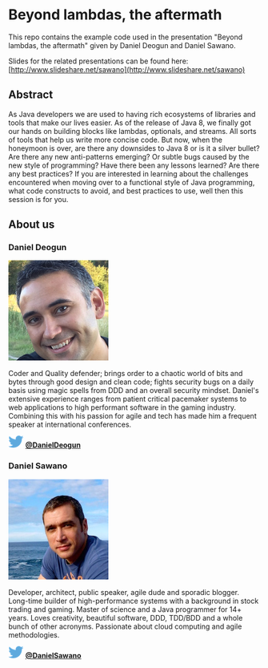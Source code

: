 # Beyond lambdas, the aftermath
This repo contains the example code used in the presentation "Beyond lambdas, the aftermath" given by Daniel Deogun and Daniel Sawano.

Slides for the related presentations can be found here: [http://www.slideshare.net/sawano](http://www.slideshare.net/sawano)

## Abstract
As Java developers we are used to having rich ecosystems of libraries and tools that make our lives easier. As of the release of Java 8, we finally got our hands on
building blocks like lambdas, optionals, and streams. All sorts of tools that help us write more concise code. But now, when the honeymoon is over, are there any
downsides to Java 8 or is it a silver bullet? Are there any new anti-patterns emerging? Or subtle bugs caused by the new style of programming? Have there been any
lessons learned? Are there any best practices? If you are interested in learning about the challenges encountered when moving over to a functional style of Java programming,
what code constructs to avoid, and best practices to use, well then this session is for you.

## About us

### Daniel Deogun
![Daniel Deogun][deogun img]

Coder and Quality defender; brings order to a chaotic world of bits and bytes through good design and clean code; fights security bugs on a daily basis using magic spells
from DDD and an overall security mindset. Daniel's extensive experience ranges from patient critical pacemaker systems to web applications to high performant software in the
gaming industry. Combining this with his passion for agile and tech has made him a frequent speaker at international conferences.

![Twitter][twitter img] **[@DanielDeogun](https://twitter.com/DanielDeogun)**

### Daniel Sawano
![Daniel Sawano][sawano img]

Developer, architect, public speaker, agile dude and sporadic blogger. Long-time builder of high-performance systems with a background in stock trading and gaming.
Master of science and a Java programmer for 14+ years. Loves creativity, beautiful software, DDD, TDD/BDD and a whole bunch of other acronyms. Passionate about
cloud computing and agile methodologies.

![Twitter][twitter img] **[@DanielSawano](https://twitter.com/DanielSawano)**


[deogun img]:daniel_deogun.jpg
[sawano img]:daniel_sawano.jpg
[twitter img]:twitter.png

